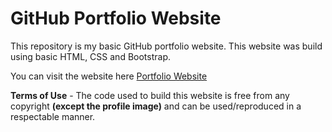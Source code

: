 # GitHub Portfolio Website

This repository is my basic GitHub portfolio website.
This website was build using basic HTML, CSS and Bootstrap.

You can visit the website here [Portfolio Website](https://tnaved.xyz/)

**Terms of Use** - The code used to build this website is free from any copyright **(except the profile image)** and can be used/reproduced in a respectable manner.
